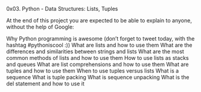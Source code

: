 0x03. Python - Data Structures: Lists, Tuples

At the end of this project you are expected to be able to explain to anyone, without the help of Google:

Why Python programming is awesome (don’t forget to tweet today, with the hashtag #pythoniscool :))
What are lists and how to use them
What are the differences and similarities between strings and lists
What are the most common methods of lists and how to use them
How to use lists as stacks and queues
What are list comprehensions and how to use them
What are tuples and how to use them
When to use tuples versus lists
What is a sequence
What is tuple packing
What is sequence unpacking
What is the del statement and how to use it
